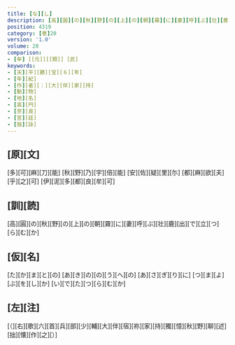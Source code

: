 ```yaml
---
title: [な][し]
description: [高][圓][の][秋][野][の][上][の][朝][霧][に][妻][呼][ぶ][壮][鹿][出][で][立][つ][ら][む][か]
position: 4319
category: [巻]20
version: '1.0'
volume: 20
comparison:
- [牟] [[元]][[類]] [武]
keywords:
- [天][平][勝][宝][６][年]
- [年][紀]
- [作][者][：][大][伴][家][持]
- [動][物]
- [地][名]
- [高][円]
- [奈][良]
- [宮][廷]
- [独][詠]
---
```


## [原][文]

[多][可][麻][刀][能] [秋][野][乃][宇][倍][能] [安][佐][疑][里][尓] [都][麻][欲][夫][乎][之][可] [伊][泥][多][都][良][牟][可]

## [訓][読]

[高][圓][の][秋][野][の][上][の][朝][霧][に][妻][呼][ぶ][壮][鹿][出][で][立][つ][ら][む][か]

## [仮][名]

[た][か][ま][と][の] [あ][き][の][の][う][へ][の] [あ][さ][ぎ][り][に] [つ][ま][よ][ぶ][を][し][か] [い][で][た][つ][ら][む][か]

## [左][注]

[（][右][歌][六][首][兵][部][少][輔][大][伴][宿][祢][家][持][獨][憶][秋][野][聊][述][拙][懐][作][之][）]
